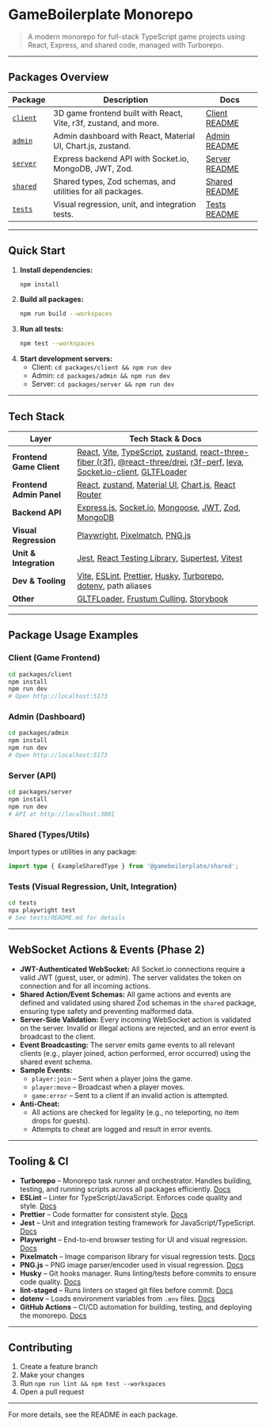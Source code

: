 # GameBoilerplate Monorepo

>A modern monorepo for full-stack TypeScript game projects using React, Express, and shared code, managed with Turborepo.

---

## Packages Overview

| Package | Description | Docs |
|---------|-------------|------|
| [`client`](./packages/client) | 3D game frontend built with React, Vite, r3f, zustand, and more. | [Client README](./packages/client/README.md) |
| [`admin`](./packages/admin) | Admin dashboard with React, Material UI, Chart.js, zustand. | [Admin README](./packages/admin/README.md) |
| [`server`](./packages/server) | Express backend API with Socket.io, MongoDB, JWT, Zod. | [Server README](./packages/server/README.md) |
| [`shared`](./packages/shared) | Shared types, Zod schemas, and utilities for all packages. | [Shared README](./packages/shared/README.md) |
| [`tests`](./tests) | Visual regression, unit, and integration tests. | [Tests README](./tests/README.md) |

---

## Quick Start

1. **Install dependencies:**
   ```sh
   npm install
   ```
2. **Build all packages:**
   ```sh
   npm run build --workspaces
   ```
3. **Run all tests:**
   ```sh
   npm test --workspaces
   ```
4. **Start development servers:**
   - Client: `cd packages/client && npm run dev`
   - Admin: `cd packages/admin && npm run dev`
   - Server: `cd packages/server && npm run dev`

---

## Tech Stack

| Layer                    | Tech Stack & Docs                                                                                                 |
|--------------------------|-----------------------------------------------------------------------------------------------------------|
| **Frontend Game Client** | [React](https://react.dev), [Vite](https://vitejs.dev), [TypeScript](https://www.typescriptlang.org), [zustand](https://docs.pmnd.rs/zustand/getting-started/introduction), [react-three-fiber (r3f)](https://docs.pmnd.rs/react-three-fiber/), [@react-three/drei](https://docs.pmnd.rs/drei/introduction), [r3f-perf](https://github.com/RenaudRohlinger/r3f-perf), [leva](https://leva.pmnd.rs/), [Socket.io-client](https://socket.io/docs/v4/client-api/), [GLTFLoader](https://threejs.org/docs/#examples/en/loaders/GLTFLoader) |
| **Frontend Admin Panel** | [React](https://react.dev), [zustand](https://docs.pmnd.rs/zustand/getting-started/introduction), [Material UI](https://mui.com/), [Chart.js](https://www.chartjs.org/), [React Router](https://reactrouter.com/)                                                        |
| **Backend API**          | [Express.js](https://expressjs.com/), [Socket.io](https://socket.io/), [Mongoose](https://mongoosejs.com/), [JWT](https://jwt.io/), [Zod](https://zod.dev/), [MongoDB](https://www.mongodb.com/)                                                        |
| **Visual Regression**    | [Playwright](https://playwright.dev/), [Pixelmatch](https://github.com/mapbox/pixelmatch), [PNG.js](https://github.com/lukeapage/pngjs)     |
| **Unit & Integration**   | [Jest](https://jestjs.io/), [React Testing Library](https://testing-library.com/docs/react-testing-library/intro/), [Supertest](https://github.com/ladjs/supertest), [Vitest](https://vitest.dev/)                                        |
| **Dev & Tooling**        | [Vite](https://vitejs.dev/), [ESLint](https://eslint.org/), [Prettier](https://prettier.io/), [Husky](https://typicode.github.io/husky/), [Turborepo](https://turbo.build/repo), [dotenv](https://github.com/motdotla/dotenv), path aliases                                            |
| **Other**                | [GLTFLoader](https://threejs.org/docs/#examples/en/loaders/GLTFLoader), [Frustum Culling](https://threejs.org/docs/#api/en/math/Frustum), [Storybook](https://storybook.js.org/)   |

---

## Package Usage Examples

### Client (Game Frontend)
```sh
cd packages/client
npm install
npm run dev
# Open http://localhost:5173
```

### Admin (Dashboard)
```sh
cd packages/admin
npm install
npm run dev
# Open http://localhost:5173
```

### Server (API)
```sh
cd packages/server
npm install
npm run dev
# API at http://localhost:3001
```

### Shared (Types/Utils)
Import types or utilities in any package:
```ts
import type { ExampleSharedType } from '@gameboilerplate/shared';
```

### Tests (Visual Regression, Unit, Integration)
```sh
cd tests
npx playwright test
# See tests/README.md for details
```

---


## WebSocket Actions & Events (Phase 2)

- **JWT-Authenticated WebSocket:** All Socket.io connections require a valid JWT (guest, user, or admin). The server validates the token on connection and for all incoming actions.
- **Shared Action/Event Schemas:** All game actions and events are defined and validated using shared Zod schemas in the `shared` package, ensuring type safety and preventing malformed data.
- **Server-Side Validation:** Every incoming WebSocket action is validated on the server. Invalid or illegal actions are rejected, and an error event is broadcast to the client.
- **Event Broadcasting:** The server emits game events to all relevant clients (e.g., player joined, action performed, error occurred) using the shared event schema.
- **Sample Events:**
  - `player:join` – Sent when a player joins the game.
  - `player:move` – Broadcast when a player moves.
  - `game:error` – Sent to a client if an invalid action is attempted.
- **Anti-Cheat:**
  - All actions are checked for legality (e.g., no teleporting, no item drops for guests).
  - Attempts to cheat are logged and result in error events.

---

## Tooling & CI

- **Turborepo** – Monorepo task runner and orchestrator. Handles building, testing, and running scripts across all packages efficiently. [Docs](https://turbo.build/repo)
- **ESLint** – Linter for TypeScript/JavaScript. Enforces code quality and style. [Docs](https://eslint.org/)
- **Prettier** – Code formatter for consistent style. [Docs](https://prettier.io/)
- **Jest** – Unit and integration testing framework for JavaScript/TypeScript. [Docs](https://jestjs.io/)
- **Playwright** – End-to-end browser testing for UI and visual regression. [Docs](https://playwright.dev/)
- **Pixelmatch** – Image comparison library for visual regression tests. [Docs](https://github.com/mapbox/pixelmatch)
- **PNG.js** – PNG image parser/encoder used in visual regression. [Docs](https://github.com/lukeapage/pngjs)
- **Husky** – Git hooks manager. Runs linting/tests before commits to ensure code quality. [Docs](https://typicode.github.io/husky/)
- **lint-staged** – Runs linters on staged git files before commit. [Docs](https://github.com/okonet/lint-staged)
- **dotenv** – Loads environment variables from `.env` files. [Docs](https://github.com/motdotla/dotenv)
- **GitHub Actions** – CI/CD automation for building, testing, and deploying the monorepo. [Docs](https://docs.github.com/en/actions)

---

## Contributing

1. Create a feature branch
2. Make your changes
3. Run `npm run lint && npm test --workspaces`
4. Open a pull request

---
For more details, see the README in each package.
